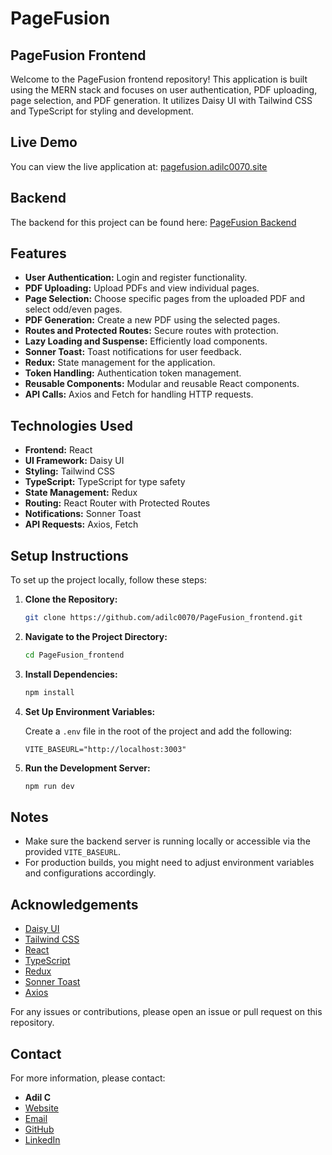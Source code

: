 # PageFusion
## PageFusion Frontend

Welcome to the PageFusion frontend repository! This application is built using the MERN stack and focuses on user authentication, PDF uploading, page selection, and PDF generation. It utilizes Daisy UI with Tailwind CSS and TypeScript for styling and development.

## Live Demo

You can view the live application at: [pagefusion.adilc0070.site](https://pagefusion.adilc0070.site)

## Backend

The backend for this project can be found here: [PageFusion Backend](https://github.com/adilc0070/PageFusion_backend)

## Features

- **User Authentication:** Login and register functionality.
- **PDF Uploading:** Upload PDFs and view individual pages.
- **Page Selection:** Choose specific pages from the uploaded PDF and select odd/even pages.
- **PDF Generation:** Create a new PDF using the selected pages.
- **Routes and Protected Routes:** Secure routes with protection.
- **Lazy Loading and Suspense:** Efficiently load components.
- **Sonner Toast:** Toast notifications for user feedback.
- **Redux:** State management for the application.
- **Token Handling:** Authentication token management.
- **Reusable Components:** Modular and reusable React components.
- **API Calls:** Axios and Fetch for handling HTTP requests.

## Technologies Used

- **Frontend:** React
- **UI Framework:** Daisy UI
- **Styling:** Tailwind CSS
- **TypeScript:** TypeScript for type safety
- **State Management:** Redux
- **Routing:** React Router with Protected Routes
- **Notifications:** Sonner Toast
- **API Requests:** Axios, Fetch

## Setup Instructions

To set up the project locally, follow these steps:

1. **Clone the Repository:**

   ```bash
   git clone https://github.com/adilc0070/PageFusion_frontend.git
   ```

2. **Navigate to the Project Directory:**

   ```bash
   cd PageFusion_frontend
   ```

3. **Install Dependencies:**

   ```bash
   npm install
   ```

4. **Set Up Environment Variables:**

   Create a `.env` file in the root of the project and add the following:

   ```env
   VITE_BASEURL="http://localhost:3003"
   ```

5. **Run the Development Server:**

   ```bash
   npm run dev
   ```

## Notes

- Make sure the backend server is running locally or accessible via the provided `VITE_BASEURL`.
- For production builds, you might need to adjust environment variables and configurations accordingly.


## Acknowledgements

- [Daisy UI](https://daisyui.com/)
- [Tailwind CSS](https://tailwindcss.com/)
- [React](https://reactjs.org/)
- [TypeScript](https://www.typescriptlang.org/)
- [Redux](https://redux.js.org/)
- [Sonner Toast](https://sonner.toast.dev/)
- [Axios](https://axios-http.com/)

For any issues or contributions, please open an issue or pull request on this repository.

## Contact

For more information, please contact:

- **Adil C**
- [Website](https://pagefusion.adilc0070.site)
- [Email](mailto:adilc0070@gmail.com)
- [GitHub](https://github.com/adilc0070)
- [LinkedIn](https://www.linkedin.com/in/adilc0070)
